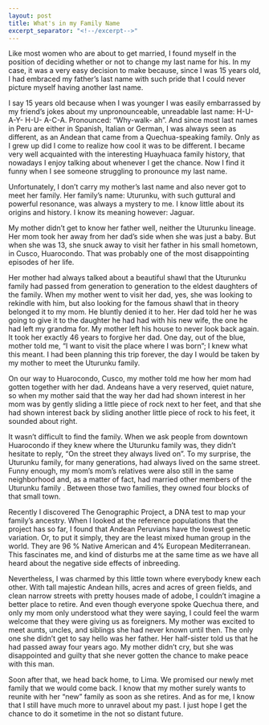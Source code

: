 ```yaml
---
layout: post
title: What's in my Family Name
excerpt_separator: "<!--/excerpt-->"
---
```

Like most women who are about to get married, I found myself in the position of deciding whether or not to change my last name for his. In my case, it was a very easy decision to make because, since I was 15 years old, I had embraced my father’s last name with such pride that I could never picture myself having another last name.
<!--/excerpt-->
I say 15 years old because when I was younger I was easily embarrassed by my friend’s jokes about my unpronounceable, unreadable last name: H-U- A-Y- H-U- A-C-A. Pronounced: “Why-walk- ah”. And since most last names in Peru are either in Spanish, Italian or German, I was always seen as different, as an Andean that came from a Quechua-speaking family. Only as I grew up did I come to realize how cool it was to be different. I became very well acquainted with the interesting Huayhuaca family history, that nowadays I enjoy talking about whenever I get the chance. Now I find it funny when I see someone struggling to pronounce my last name.

Unfortunately, I don’t carry my mother’s last name and also never got to meet her family. Her family’s name: Uturunku, with such guttural and powerful resonance, was always a mystery to me. I know little about its origins and history. I know its meaning however: Jaguar.

My mother didn’t get to know her father well, neither the Uturunku lineage. Her mom took her away from her dad’s side when she was just a baby. But when she was 13, she snuck away to visit her father in his small hometown, in Cusco, Huarocondo. That was probably one of the most disappointing episodes of her life.

Her mother had always talked about a beautiful shawl that the Uturunku family had passed from generation to generation to the eldest daughters of the family. When my mother went to visit her dad, yes, she was looking to rekindle with him, but also looking for the famous shawl that in theory belonged it to my mom. He bluntly denied it to her. Her dad told her he was going to give it to the daughter he had had with his new wife, the one he had left my grandma for. My mother left his house to never look back again. It took her exactly 46 years to forgive her dad. One day, out of the blue, mother told me, “I want to visit the place where I was born”; I knew what this meant. I had been planning this trip forever, the day I would be taken by my mother to meet the Uturunku family.

On our way to Huarocondo, Cusco, my mother told me how her mom had gotten together with her dad. Andeans have a very reserved, quiet nature, so when my mother said that the way her dad had shown interest in her mom was by gently sliding a little piece of rock next to her feet, and that she had shown interest back by sliding another little piece of rock to his feet, it sounded about right.

It wasn’t difficult to find the family. When we ask people from downtown Huarocondo if they knew where the Uturunku family was, they didn’t hesitate to reply, “On the street they always lived on”. To my surprise, the Uturunku family, for many generations, had always lived on the same street. Funny enough, my mom’s mom’s relatives were also still in the same neighborhood and, as a matter of fact, had married other members of the Uturunku family . Between those two families, they owned four blocks of that small town.

Recently I discovered The Genographic Project, a DNA test to map your family’s ancestry. When I looked at the reference populations that the project has so far, I found that Andean Peruvians have the lowest genetic variation. Or, to put it simply, they are the least mixed human group in the world. They are 96 % Native American and 4% European Mediterranean. This fascinates me, and kind of disturbs me at the same time as we have all heard about the negative side effects of inbreeding.

Nevertheless, I was charmed by this little town where everybody knew each other. With tall majestic Andean hills, acres and acres of green fields, and clean narrow streets with pretty houses made of adobe, I couldn’t imagine a better place to retire. And even though everyone spoke Quechua there, and only my mom only understood what they were saying, I could feel the warm welcome that they were giving us as foreigners. My mother was excited to meet aunts, uncles, and siblings she had never known until then. The only one she didn’t get to say hello was her father. Her half-sister told us that he had passed away four years ago. My mother didn’t cry, but she was disappointed and guilty that she never gotten the chance to make peace with this man.

Soon after that, we head back home, to Lima. We promised our newly met family that we would come back. I know that my mother surely wants to reunite with her “new” family as soon as she retires. And as for me, I know that I still have much more to unravel about my past. I just hope I get the chance to do it sometime in the not so distant future.
